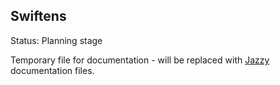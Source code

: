 ## Swiftens

Status: Planning stage  

Temporary file for documentation - will be replaced with [Jazzy](https://github.com/realm/jazzy) documentation files.  
